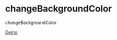 # changeBackgroundColor
changeBackgroundColor

[Demo](https://wajdwael.github.io/changeBackgroundColor/)
